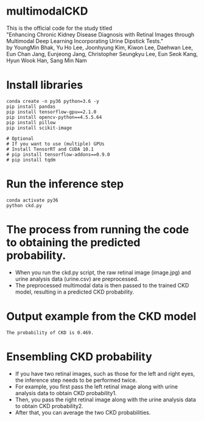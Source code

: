 # multimodalCKD
This is the official code for the study titled  
"Enhancing Chronic Kidney Disease Diagnosis with Retinal Images through Multimodal Deep Learning Incorporating Urine Dipstick Tests."  
by YoungMin Bhak, Yu Ho Lee, Joonhyung Kim, Kiwon Lee, Daehwan Lee, Eun Chan Jang, Eunjeong Jang, Christopher Seungkyu Lee, Eun Seok Kang, Hyun Wook Han, Sang Min Nam

# Install libraries
```
conda create -n py36 python=3.6 -y
pip install pandas  
pip install tensorflow-gpu==2.1.0  
pip install opencv-python==4.5.5.64  
pip install pillow  
pip install scikit-image  

# Optional
# If you want to use (multiple) GPUs
# Install TensorRT and CUDA 10.1
# pip install tensorflow-addons==0.9.0  
# pip install tqdm  
```

# Run the inference step
```
conda activate py36
python ckd.py
```

# The process from running the code to obtaining the predicted probability.
- When you run the ckd.py script, the raw retinal image (image.jpg) and urine analysis data (urine.csv) are preprocessed.  
- The preprocessed multimodal data is then passed to the trained CKD model, resulting in a predicted CKD probability.

# Output example from the CKD model
```
The probability of CKD is 0.469.
```

# Ensembling CKD probability 
- If you have two retinal images, such as those for the left and right eyes, the inference step needs to be performed twice.  
- For example, you first pass the left retinal image along with urine analysis data to obtain CKD probability1.  
- Then, you pass the right retinal image along with the urine analysis data to obtain CKD probability2.  
- After that, you can average the two CKD probabilities.